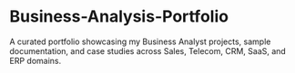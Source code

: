 # Business-Analysis-Portfolio
A curated portfolio showcasing my Business Analyst projects, sample documentation, and case studies across Sales, Telecom, CRM, SaaS, and ERP domains.
